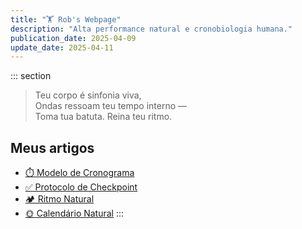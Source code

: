```yaml
---
title: "🏋️ Rob's Webpage"
description: "Alta performance natural e cronobiologia humana."
publication_date: 2025-04-09
update_date: 2025-04-11
---
```


::: section
> Teu corpo é sinfonia viva,  
> Ondas ressoam teu tempo interno —  
> Toma tua batuta. Reina teu ritmo.

## Meus artigos

- [⏱️ Modelo de Cronograma](/schedule-template/)
- [✅ Protocolo de Checkpoint](/checkpoint-protocol/)
- [🏕️ Ritmo Natural](/natural-rhythm/)
- [🌞 Calendário Natural](/natural-calendar/)
:::
